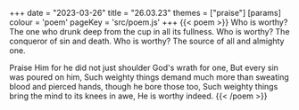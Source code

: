 +++
date = "2023-03-26"
title = "26.03.23"
themes = ["praise"]
[params]
  colour = 'poem'
  pageKey = 'src/poem.js'
+++
{{< poem >}}
Who is worthy?
The one who drunk deep from the cup in all its fullness.
Who is worthy?
The conqueror of sin and death.
Who is worthy?
The source of all and almighty one.

Praise Him for he did not just shoulder God's wrath for one, 
But every sin was poured on him,
Such weighty things demand much more than sweating blood and pierced hands, though he bore those too,
Such weighty things bring the mind to its knees in awe,
He is worthy indeed.
{{< /poem >}}